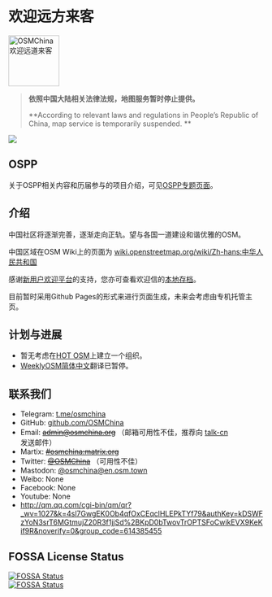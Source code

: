 # 欢迎远方来客

<a href="https://wiki.openstreetmap.org/wiki/Zh-hans:中华人民共和国"><img src="https://wiki.openstreetmap.org/w/images/thumb/1/10/OpenStreetMap_PRC.svg/300px-OpenStreetMap_PRC.svg.png" alt="OSMChina 欢迎远道来客" width=100px></a>

> **依照中国大陆相关法律法规，地图服务暂时停止提供。**
> 
> **According to relevant laws and regulations in People’s Republic of China, map service is temporarily suspended. **

![](https://osmchina.oss-accelerate.aliyuncs.com/static/probe.jpg)

<!-- 

## 导航

| [团队](/pages/team/team_overview.md) | [开源](/pages/foss/overview.md) | [服务器状态](/pages/hardware/hardware_overview.md) | [捐赠我们](/pages/about_us/donate.md) |
| ---- | ---- | ---------- | ---------- |
| **0**个活跃团队 | **0**个活跃项目 | **0**台在线VPS | 从未开通 |

-->

## OSPP

关于OSPP相关内容和历届参与的项目介绍，可见[OSPP专题页面](/pages/foss/ospp.md)。

## 介绍

中国社区将逐渐完善，逐渐走向正轨。望与各国一道建设和谐优雅的OSM。

中国区域在OSM Wiki上的页面为 [wiki.openstreetmap.org/wiki/Zh-hans:中华人民共和国](https://wiki.openstreetmap.org/wiki/Zh-hans:中华人民共和国)

感谢[新用户欢迎平台](https://github.com/osmbe/osm-welcome-tool)的支持，您亦可查看欢迎信的[本地存档](/pages/welcome/welcome_letter.md)。

目前暂时采用Github Pages的形式来进行页面生成，未来会考虑由专机托管主页。

## 计划与进展

* 暂无考虑在[HOT OSM](https://www.hotosm.org/)上建立一个组织。
* [WeeklyOSM简体中文](weeklyosm.eu/cn/)翻译已暂停。

## 联系我们

* Telegram: [t.me/osmchina](https://t.me/osmchina)
* GitHub: [github.com/OSMChina](https://github.com/OSMChina)
* Email: ~~[admin@osmchina.org](mailto:admin@osmchina.org)~~ （邮箱可用性不佳，推荐向 [talk-cn](https://lists.openstreetmap.org/listinfo/talk-cn) 发送邮件）
* Martix: ~~[#osmchina:matrix.org](https://matrix.to/#/#osmchina:matrix.org)~~
* Twitter: ~~[@OSMChina](https://twitter.com/osmchina)~~ （可用性不佳）
* Mastodon: [@osmchina@en.osm.town](https://en.osm.town/@osmchina)
* Weibo: None
* Facebook: None
* Youtube: None
* http://qm.qq.com/cgi-bin/qm/qr?_wv=1027&k=4sl7GwgEK0Ob4qfOxCEqclHLEPkTYf79&authKey=kDSWFzYoN3srT6MGtmujZ20R3f1jjSd%2BKpD0bTwovTrOPTSFoCwikEVX9KeKif9R&noverify=0&group_code=614385455

## FOSSA License Status
[![FOSSA Status](https://app.fossa.com/api/projects/git%2Bgithub.com%2FOSMChina%2FOSMChina-Website.svg?type=shield)](https://app.fossa.com/projects/git%2Bgithub.com%2FOSMChina%2FOSMChina-Website?ref=badge_shield)<br/>
[![FOSSA Status](https://app.fossa.com/api/projects/git%2Bgithub.com%2FOSMChina%2FOSMChina-Website.svg?type=large)](https://app.fossa.com/projects/git%2Bgithub.com%2FOSMChina%2FOSMChina-Website?ref=badge_large)
